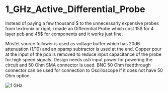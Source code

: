 # 1_GHz_Active_Differential_Probe

Instead of paying a few thousand $ to the unnecessarly expensive probes from textronix or rigol, i made an Differential Probe which cost
15$ for 4 layer pcb and 45$ for components and it works just fine.

Mosfet source follower is used as voltage buffer which has 20dB attenuation (1/10) and an opamp subtractor is used at the end. Copper pour at the input of the pcb is removed
to reduce input capacitance of the probe for high speed signals. Design needs usb input power for powering the circuit and 50 Ohm SMA connector
is used. BNC 50 Ohm feedthrough connector can be used for connection to Oscilloscope if it does not have 50 Ohm option.

![1 GHz](https://user-images.githubusercontent.com/61315249/96349553-17d8a400-10b9-11eb-9e47-c789896db852.png)

